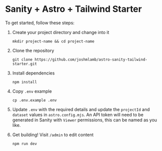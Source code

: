 # Sanity + Astro + Tailwind Starter

To get started, follow these steps:

1) Create your project directory and change into it
    ```
    mkdir project-name && cd project-name
    ```

2) Clone the repository
    ```
    git clone https://github.com/joshmlamb/astro-sanity-tailwind-starter.git
    ```

3) Install dependencies
    ```
    npm install
    ```

4) Copy `.env` example
    ```
    cp .env.example .env
    ```

5) Update `.env` with the required details and update the `projectId` and `dataset` values in `astro.config.mjs`. An API token will need to be generated in Sanity with `Viewer` permissions, this can be named as you like.

6) Get building! Visit `/admin` to edit content
    ```
    npm run dev
    ```